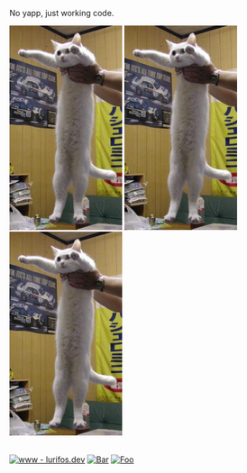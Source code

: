 No yapp, just working code.

<p float="left">
  <img src="68747470733a2f2f6361746161732e636f6d2f636174.jpeg" width="200"/>
  <img src="68747470733a2f2f6361746161732e636f6d2f636174.jpeg" width="200"/>
  <img src="68747470733a2f2f6361746161732e636f6d2f636174.jpeg" width="200"/>
</p>

<br>[![www - lurifos.dev](https://img.shields.io/badge/www-lurifos.dev-blueviolet?style=flat)](https://lurifos.dev) [![Bar](https://komarev.com/ghpvc/?username=blueberet&color=blueviolet)]()
[![Foo](https://img.shields.io/github/followers/blueberet?label=follow%20me&style=social)](https://github.com/blueberet)
<br>
